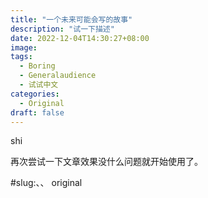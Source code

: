 ```yaml
---
title: "一个未来可能会写的故事"
description: "试一下描述"
date: 2022-12-04T14:30:27+08:00
image: 
tags:
  - Boring
  - Generalaudience
  - 试试中文
categories:
  - Original
draft: false
---
```


shi

再次尝试一下文章效果没什么问题就开始使用了。

#slug:、、 original